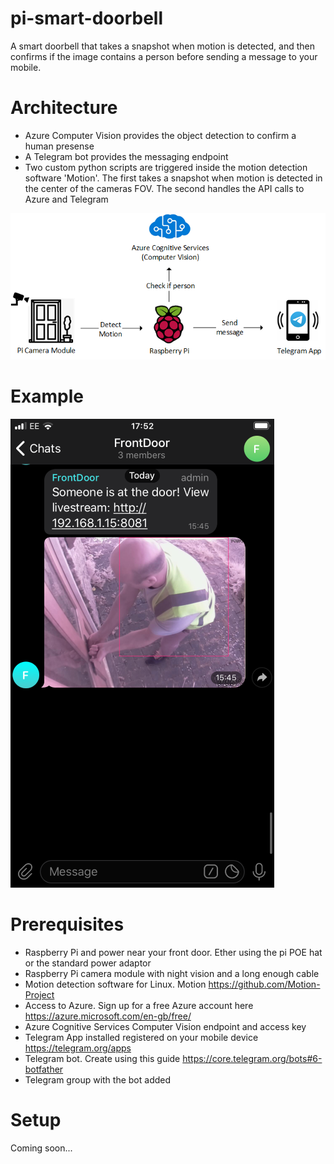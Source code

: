 # pi-smart-doorbell

A smart doorbell that takes a snapshot when motion is detected, and then confirms if the image contains a person before sending a message to your mobile. 

# Architecture
* Azure Computer Vision provides the object detection to confirm a human presense
* A Telegram bot provides the messaging endpoint
* Two custom python scripts are triggered inside the motion detection software 'Motion'. The first takes a snapshot when motion is detected in the center of the cameras FOV. The second handles the API calls to Azure and Telegram

![Image of components](https://github.com/SGGIRBS/pi-smart-doorbell/blob/master/images/smartcam.png)

# Example

![Example message](https://github.com/SGGIRBS/pi-smart-doorbell/blob/master/images/example-message-small.png)

# Prerequisites
* Raspberry Pi and power near your front door. Ether using the pi POE hat or the standard power adaptor
* Raspberry Pi camera module with night vision and a long enough cable 
* Motion detection software for Linux. Motion https://github.com/Motion-Project
* Access to Azure. Sign up for a free Azure account here https://azure.microsoft.com/en-gb/free/
* Azure Cognitive Services Computer Vision endpoint and access key
* Telegram App installed registered on your mobile device https://telegram.org/apps
* Telegram bot. Create using this guide https://core.telegram.org/bots#6-botfather
* Telegram group with the bot added

# Setup
Coming soon...
